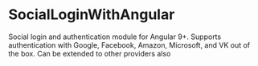 # SocialLoginWithAngular
Social login and authentication module for Angular 9+. Supports authentication with Google, Facebook, Amazon, Microsoft, and VK out of the box. Can be extended to other providers also
